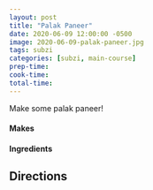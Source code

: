 ```yaml
---
layout: post
title: "Palak Paneer"
date: 2020-06-09 12:00:00 -0500
image: 2020-06-09-palak-paneer.jpg
tags: subzi
categories: [subzi, main-course]
prep-time:
cook-time:
total-time:
---
```


Make some palak paneer!

#### Makes

#### Ingredients



## Directions
